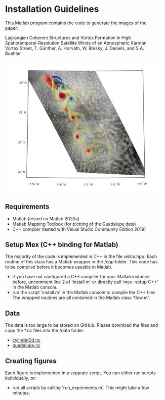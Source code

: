 # Installation Guidelines

This Matlab program contains the code to generate the images of the paper:

Lagrangian Coherent Structures and Vortex Formation in High Spatiotemporal-Resolution Satellite Winds of an Atmospheric Kármán Vortex Street, 
T. Günther, A. Horváth, W. Bresky, J. Daniels, and S.A. Buehler

![teaser](teaser.png)

## Requirements
- Matlab (tested on Matlab 2020a)
- Matlab Mapping Toolbox (for plotting of the Guadalupe data)
- C++ compiler (tested with Visual Studio Community Edition 2019)

## Setup Mex (C++ binding for Matlab)
The majority of the code is implemented in C++ in the file vislcs.hpp. Each routine of this class has a Matlab wrapper in the /cpp folder. This code has to be compiled before it becomes useable in Matlab.
- if you have not configured a C++ compiler for your Matlab instance before, uncomment line 2 of 'install.m' or directly call 'mex -setup C++' in the Matlab console.
- run the script 'install.m' in the Matlab console to compile the C++ files
The wrapped routines are all contained in the Matlab class 'flow.m'.

## Data
The data is too large to be stored on GitHub. Please download the files and copy the *.nc files into the /data folder:
- [cylinder2d.nc](https://faubox.rrze.uni-erlangen.de/getlink/fiViiRSdE3oBiKsiztW43Um5/cylinder2d.nc)
- [guadalupe.nc](https://faubox.rrze.uni-erlangen.de/getlink/fi7eHJHSYZshGWZZfNYQB3wW/guadalupe.nc)

## Creating figures
Each figure is implemented in a separate script. You can either run scripts individually, or:
- run all scripts by calling 'run_experiments.m'. This might take a few minutes.
